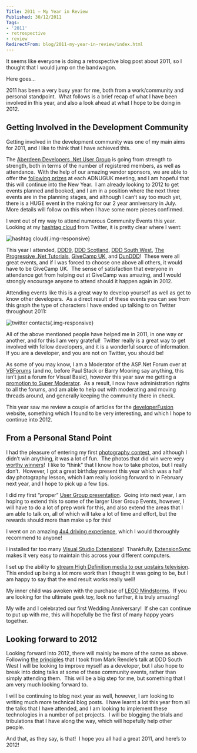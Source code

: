 ```yaml
---
Title: 2011 – My Year in Review
Published: 30/12/2011
Tags:
- '2011'
- retrospective
- review
RedirectFrom: blog/2011-my-year-in-review/index.html
---
```


It seems like everyone is doing a retrospective blog post about 2011, so I thought that I would jump on the bandwagon.

Here goes...

2011 has been a very busy year for me, both from a work/community and personal standpoint.  What follows is a brief recap of what I have been involved in this year, and also a look ahead at what I hope to be doing in 2012.

## Getting Involved in the Development Community

Getting involved in the development community was one of my main aims for 2011, and I like to think that I have achieved this.

The [Aberdeen Developers .Net User Group](http://aberdeendevelopers.co.uk/) is going from strength to strength, both in terms of the number of registered members, as well as attendance.  With the help of our amazing vendor sponsors, we are able to offer the [following prizes](http://www.gep13.co.uk/blog/confirmed-swag-for-adnug-events) at each ADNUGUK meeting, and I am hopeful that this will continue into the New Year.  I am already looking to 2012 to get events planned and booked, and I am in a position where the next three events are in the planning stages, and although I can’t say too much yet, there is a HUGE event in the making for our 2 year anniversary in July.  More details will follow on this when I have some more pieces confirmed.

I went out of my way to attend numerous Community Events this year.  Looking at my [hashtag cloud](http://tweetstats.com/graphs/gep13#tcloud) from Twitter, it is pretty clear where I went:

![hashtag cloud](https://gep13wpstorage.blob.core.windows.net/gep13/2011/12/30/image8.png){.img-responsive}

This year I attended, [DDD9](http://www.gep13.co.uk/blog/a-review-of-ddd9-by-a-ddd-virgin), [DDD Scotland](http://www.gep13.co.uk/blog/a-review-of-dddscot-by-a-dddscot-virgin), [DDD South West](http://www.gep13.co.uk/blog/a-review-of-dddsw-by-a-dddsw-virgin), [The Progressive .Net Tutorials](http://www.gep13.co.uk/blog/progressive-net-tutorials-a-review-skillsmatter-prognet11), [GiveCamp UK](http://www.gep13.co.uk/blog/my-impressions-of-givecampuk), and [DunDDD](http://www.gep13.co.uk/blog/a-review-of-dunddd)!  These were all great events, and if I was forced to choose one above all others, it would have to be GiveCamp UK.  The sense of satisfaction that everyone in attendance got from helping out at GiveCamp was amazing, and I would strongly encourage anyone to attend should it happen again in 2012.

Attending events like this is a great way to develop yourself as well as get to know other developers.  As a direct result of these events you can see from this graph the type of characters I have ended up talking to on Twitter throughout 2011:

![twitter contacts](https://gep13wpstorage.blob.core.windows.net/gep13/2011/12/30/image9.png){.img-responsive}

All of the above mentioned people have helped me in 2011, in one way or another, and for this I am very grateful!  Twitter really is a great way to get involved with fellow developers, and it is a wonderful source of information.  If you are a developer, and you are not on Twitter, you should be!

As some of you may know, I am a Moderator of the ASP.Net Forum over at [VBForums](http://www.vbforums.com/index.php) (and no, before Paul Stack or Barry Mooring say anything, this isn’t just a forum for Visual Basic), however this year saw me getting a [promotion to Super Moderator](http://www.gep13.co.uk/blog/i-have-been-promoted).  As a result, I now have administration rights to all the forums, and am able to help out with moderating and moving threads around, and generally keeping the community there in check.

This year saw me review a couple of articles for the [developerFusion](http://www.developerfusion.com/) website, something which I found to be very interesting, and which I hope to continue into 2012.

## From a Personal Stand Point

I had the pleasure of entering my first [photography contest](http://www.gep13.co.uk/blog/vbforums-photography-contest), and although I didn’t win anything, it was a lot of fun.  The photos that did win were very [worthy winners](http://www.gep13.co.uk/blog/vbforums-photography-contestresults)!  I like to “think” that I know how to take photos, but I really don’t.  However, I got a great birthday present this year which was a half day photography lesson, which I am really looking forward to in February next year, and I hope to pick up a few tips.

I did my first “proper” [User Group presentation](http://www.gep13.co.uk/blog/my-first-stylecop-presentation).  Going into next year, I am hoping to extend this to some of the larger User Group Events, however, I will have to do a lot of prep work for this, and also extend the areas that I am able to talk on, all of which will take a lot of time and effort, but the rewards should more than make up for this!

I went on an amazing [4x4 driving experience](http://www.gep13.co.uk/blog/4x4-off-road-drivinghighland-safaris-aberfeldy), which I would thoroughly recommend to anyone!

I installed far too many [Visual Studio Extensions](http://www.gep13.co.uk/blog/visual-studio-2010-extensions)!  Thankfully, [ExtensionSync](http://www.gep13.co.uk/blog/a-tool-to-synchronise-visual-studio-2010-extensions) makes it very easy to maintain this across your different computers.

I set up the ability to [stream High Definition media to our upstairs television](http://www.gep13.co.uk/blog/a-cunning-plan-to-get-hd-content-on-upstairs-television).  This ended up being a lot more work than I thought it was going to be, but I am happy to say that the end result works really well!

My inner child was awoken with the purchase of [LEGO Mindstorms](http://www.gep13.co.uk/blog/lego-mindstorms-have-arrived).  If you are looking for the ultimate geek toy, look no further, it is truly amazing!

My wife and I celebrated our first Wedding Anniversary!  If she can continue to put up with me, this will hopefully be the first of many happy years together.

## Looking forward to 2012

Looking forward into 2012, there will mainly be more of the same as above.  Following [the principles](http://www.gep13.co.uk/blog/becoming-a-better-developer) that I took from Mark Rendle’s talk at DDD South West I will be looking to improve myself as a developer, but I also hope to break into doing talks at some of these community events, rather than simply attending them.  This will be a big step for me, but something that I am very much looking forward to.

I will be continuing to blog next year as well, however, I am looking to writing much more technical blog posts.  I have learnt a lot this year from all the talks that I have attended, and I am looking to implement these technologies in a number of pet projects.  I will be blogging the trials and tribulations that I have along the way, which will hopefully help other people.

And that, as they say, is that!  I hope you all had a great 2011, and here’s to 2012!
